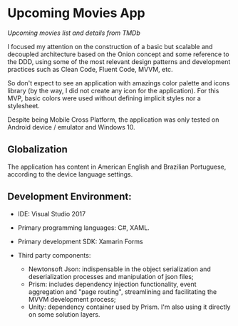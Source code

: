 # Upcoming Movies App
*Upcoming movies list and details from TMDb*

I focused my attention on the construction of a basic but scalable and decoupled architecture based on the Onion concept and some reference to the DDD, using some of the most relevant design patterns and development practices such as Clean Code, Fluent Code, MVVM, etc.

So don't expect to see an application with amazings color palette and icons library (by the way, I did not create any icon for the application). For this MVP, basic colors were used without defining implicit styles nor a stylesheet.

Despite being Mobile Cross Platform, the application was only tested on Android device / emulator and Windows 10.

## Globalization

The application has content in American English and Brazilian Portuguese, according to the device language settings.

## Development Environment:

- IDE: Visual Studio 2017

- Primary programming languages: C#, XAML.

- Primary development SDK: Xamarin Forms

- Third party components:

  - Newtonsoft Json: indispensable in the object serialization and deserialization processes and manipulation of json files;
  - Prism: includes dependency injection functionality, event aggregation and "page routing", streamlining and facilitating the MVVM    development process;
  - Unity: dependency container used by Prism. I'm also using it directly on some solution layers.
